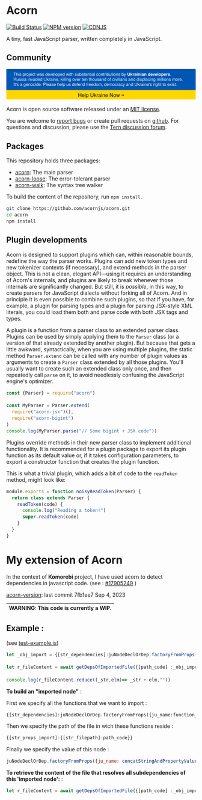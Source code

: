 # Acorn

[![Build Status](https://github.com/acornjs/acorn/workflows/ci/badge.svg)](https://github.com/acornjs/acorn/actions)
[![NPM version](https://img.shields.io/npm/v/acorn.svg)](https://www.npmjs.com/package/acorn)
[![CDNJS](https://img.shields.io/cdnjs/v/acorn.svg)](https://cdnjs.com/libraries/acorn)  

A tiny, fast JavaScript parser, written completely in JavaScript.

## Community

<a href="https://stand-with-ukraine.pp.ua/"><img src="https://raw.githubusercontent.com/vshymanskyy/StandWithUkraine/main/banner-direct.svg" width="800"></a>

Acorn is open source software released under an
[MIT license](https://github.com/acornjs/acorn/blob/master/acorn/LICENSE).

You are welcome to
[report bugs](https://github.com/acornjs/acorn/issues) or create pull
requests on [github](https://github.com/acornjs/acorn). For questions
and discussion, please use the
[Tern discussion forum](https://discuss.ternjs.net).

## Packages

This repository holds three packages:

 - [acorn](https://github.com/acornjs/acorn/tree/master/acorn/): The
   main parser
 - [acorn-loose](https://github.com/acornjs/acorn/tree/master/acorn-loose/): The
   error-tolerant parser
 - [acorn-walk](https://github.com/acornjs/acorn/tree/master/acorn-walk/): The
   syntax tree walker

To build the content of the repository, run `npm install`.

```sh
git clone https://github.com/acornjs/acorn.git
cd acorn
npm install
```

## Plugin developments

Acorn is designed to support plugins which can, within reasonable
bounds, redefine the way the parser works. Plugins can add new token
types and new tokenizer contexts (if necessary), and extend methods in
the parser object. This is not a clean, elegant API—using it requires
an understanding of Acorn's internals, and plugins are likely to break
whenever those internals are significantly changed. But still, it is
_possible_, in this way, to create parsers for JavaScript dialects
without forking all of Acorn. And in principle it is even possible to
combine such plugins, so that if you have, for example, a plugin for
parsing types and a plugin for parsing JSX-style XML literals, you
could load them both and parse code with both JSX tags and types.

A plugin is a function from a parser class to an extended parser
class. Plugins can be used by simply applying them to the `Parser`
class (or a version of that already extended by another plugin). But
because that gets a little awkward, syntactically, when you are using
multiple plugins, the static method `Parser.extend` can be called with
any number of plugin values as arguments to create a `Parser` class
extended by all those plugins. You'll usually want to create such an
extended class only once, and then repeatedly call `parse` on it, to
avoid needlessly confusing the JavaScript engine's optimizer.

```javascript
const {Parser} = require("acorn")

const MyParser = Parser.extend(
  require("acorn-jsx")(),
  require("acorn-bigint")
)
console.log(MyParser.parse("// Some bigint + JSX code"))
```

Plugins override methods in their new parser class to implement
additional functionality. It is recommended for a plugin package to
export its plugin function as its default value or, if it takes
configuration parameters, to export a constructor function that
creates the plugin function.

This is what a trivial plugin, which adds a bit of code to the
`readToken` method, might look like:

```javascript
module.exports = function noisyReadToken(Parser) {
  return class extends Parser {
    readToken(code) {
      console.log("Reading a token!")
      super.readToken(code)
    }
  }
}
```

# My extension of Acorn

In the context of __Komorebi__ project, I have used acorn to detect dependencies in javascript code. 
(see : [#17905249](https://stackoverflow.com/questions/17905249/how-can-i-detect-all-dependencies-of-a-function-in-node-js) )

[acorn-version](https://github.com/acornjs/acorn/tree/7fb1ee766f4169eed10ae6db4db7ddbdd54a598a): last commit 7fb1ee7 Sep 4, 2023

| WARNING: This code is currently a WIP. |
| --- |

## Example : 

(see [test-example.js](https://github.com/LonyIl75/acorn-dependencies/blob/main/test/julien/test-example.js))
```javascript 
let _obj_import = {[str_dependencies]:juNodeDeclOrDep.factoryFromProps({ju_name:function_name}),...juNodeDeclOrDep.factoryFromProps({ju_name: concatStringAndPropertyValue(str_import,path_code)}),[str_props_import]:{[str_filepath]:path_code}}

let r_fileContent = await getDepsOfImportedFile({[path_code] :_obj_import})

console.log(r_fileContent.reduce((_str,elm)=> _str + elm,""))
```
__To build an "imported node"__ :

First we specify all the functions that we want to import :
```
{[str_dependencies]:juNodeDeclOrDep.factoryFromProps({ju_name:function_name})}
```
Then we specify the path of the file in wich these functions reside :
```javascript
{[str_props_import]:{[str_filepath]:path_code}}
```
Finally we specify the value of this node :

```javascript
juNodeDeclOrDep.factoryFromProps({ju_name: concatStringAndPropertyValue(str_import,path_code)})
```

__To retrieve the content of the file that resolves all subdependencies of this 'imported node':__ : 
```javascript
let r_fileContent = await getDepsOfImportedFile({[path_code] :_obj_import})
```
